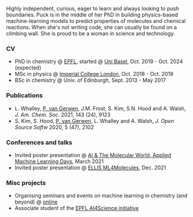 Highly independent, curious, eager to learn and always looking to push boundaries. Puck is in the middle of her PhD in building physics-based machine-learning models to predict properties of molecules and chemical reactions. When she's not writing code, she can usually be found on a climbing wall. She is proud to be a woman in science and technology.

### CV 
- PhD in chemistry @ [EPFL](https://www.epfl.ch/labs/lcmd/), started @ [Uni Basel](https://www.chemspacelab.org/), Oct. 2019 - Oct. 2024 (expected)
- MSc in physics @ [Imperial College London](https://www.imperial.ac.uk/materials/research/tsm/), Oct. 2018 - Oct. 2019
- BSc in chemistry @ Univ. of Edinburgh, Sept. 2013 - May 2017

### Publications
- L. Whalley, <u>P. van Gerwen</u>, J.M. Frost, S. Kim, S.N. Hood and A. Walsh, <i>J. Am. Chem. Soc.</i> 2021, 143 (24), 9123
- S. Kim, S. Hood, <u>P. van Gerwen</u>, L. Whalley and A. Walsh, <i> J. Open Source Softw</i> 2020, 5 (47), 2102

### Conferences and talks 
- Invited poster presentation @ [AI & The Molecular World, Applied Machine Learning Days](https://appliedmldays.org/events/amld-epfl-2022/tracks/ai-the-molecular-world), March 2021
- Invited poster presentation @ [ELLIS ML4Molecules](https://moleculediscovery.github.io/workshop2021/), Dec. 2021

### Misc projects
- Organising seminars and events on machine learning in chemistry (and beyond) @ [online](https://www.epfl.ch/schools/sb/research/isic/news-events/machine-learning-seminars-che-651-spring/)
- Associate student of the [EPFL AI4Science initiative](https://www.epfl.ch/research/domains/cis/ai4science/) 
